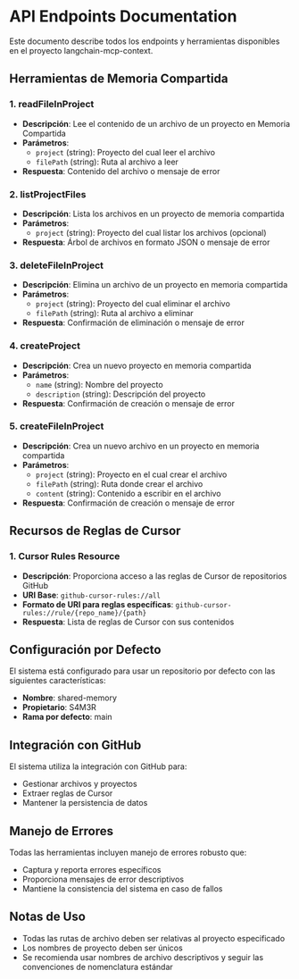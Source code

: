 # API Endpoints Documentation

Este documento describe todos los endpoints y herramientas disponibles en el proyecto langchain-mcp-context.

## Herramientas de Memoria Compartida

### 1. readFileInProject
- **Descripción**: Lee el contenido de un archivo de un proyecto en Memoria Compartida
- **Parámetros**:
  - `project` (string): Proyecto del cual leer el archivo
  - `filePath` (string): Ruta al archivo a leer
- **Respuesta**: Contenido del archivo o mensaje de error

### 2. listProjectFiles
- **Descripción**: Lista los archivos en un proyecto de memoria compartida
- **Parámetros**:
  - `project` (string): Proyecto del cual listar los archivos (opcional)
- **Respuesta**: Árbol de archivos en formato JSON o mensaje de error

### 3. deleteFileInProject
- **Descripción**: Elimina un archivo de un proyecto en memoria compartida
- **Parámetros**:
  - `project` (string): Proyecto del cual eliminar el archivo
  - `filePath` (string): Ruta al archivo a eliminar
- **Respuesta**: Confirmación de eliminación o mensaje de error

### 4. createProject
- **Descripción**: Crea un nuevo proyecto en memoria compartida
- **Parámetros**:
  - `name` (string): Nombre del proyecto
  - `description` (string): Descripción del proyecto
- **Respuesta**: Confirmación de creación o mensaje de error

### 5. createFileInProject
- **Descripción**: Crea un nuevo archivo en un proyecto en memoria compartida
- **Parámetros**:
  - `project` (string): Proyecto en el cual crear el archivo
  - `filePath` (string): Ruta donde crear el archivo
  - `content` (string): Contenido a escribir en el archivo
- **Respuesta**: Confirmación de creación o mensaje de error

## Recursos de Reglas de Cursor

### 1. Cursor Rules Resource
- **Descripción**: Proporciona acceso a las reglas de Cursor de repositorios GitHub
- **URI Base**: `github-cursor-rules://all`
- **Formato de URI para reglas específicas**: `github-cursor-rules://rule/{repo_name}/{path}`
- **Respuesta**: Lista de reglas de Cursor con sus contenidos

## Configuración por Defecto

El sistema está configurado para usar un repositorio por defecto con las siguientes características:
- **Nombre**: shared-memory
- **Propietario**: S4M3R
- **Rama por defecto**: main

## Integración con GitHub

El sistema utiliza la integración con GitHub para:
- Gestionar archivos y proyectos
- Extraer reglas de Cursor
- Mantener la persistencia de datos

## Manejo de Errores

Todas las herramientas incluyen manejo de errores robusto que:
- Captura y reporta errores específicos
- Proporciona mensajes de error descriptivos
- Mantiene la consistencia del sistema en caso de fallos

## Notas de Uso

- Todas las rutas de archivo deben ser relativas al proyecto especificado
- Los nombres de proyecto deben ser únicos
- Se recomienda usar nombres de archivo descriptivos y seguir las convenciones de nomenclatura estándar